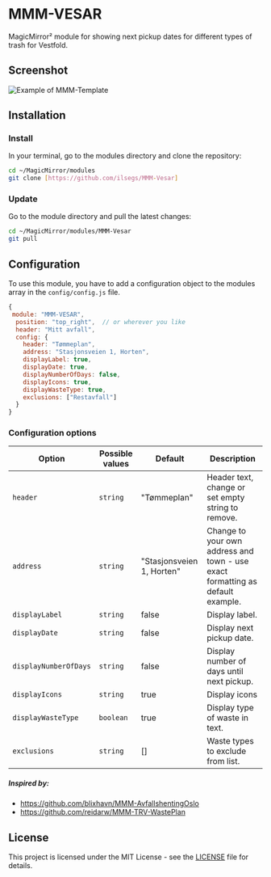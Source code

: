 # MMM-VESAR

MagicMirror² module for showing next pickup dates for different types of trash for Vestfold.

## Screenshot

![Example of MMM-Template](./example_1.png)

## Installation

### Install

In your terminal, go to the modules directory and clone the repository:

```bash
cd ~/MagicMirror/modules
git clone [https://github.com/ilsegs/MMM-Vesar]
```

### Update

Go to the module directory and pull the latest changes:

```bash
cd ~/MagicMirror/modules/MMM-Vesar
git pull
```

## Configuration

To use this module, you have to add a configuration object to the modules array in the `config/config.js` file.

```js
{
 module: "MMM-VESAR",
  position: "top_right",  // or wherever you like
  header: "Mitt avfall",
  config: {
    header: "Tømmeplan",
    address: "Stasjonsveien 1, Horten",
    displayLabel: true,
    displayDate: true,
    displayNumberOfDays: false,
    displayIcons: true,
    displayWasteType: true,
    exclusions: ["Restavfall"]
  }
}
```

### Configuration options

| Option                | Possible values | Default                   | Description                                                                    |
| --------------------- | --------------- | ------------------------- | ------------------------------------------------------------------------------ |
| `header`              | `string`        | "Tømmeplan"               | Header text, change or set empty string to remove.                             |
| `address`             | `string`        | "Stasjonsveien 1, Horten" | Change to your own address and town - use exact formatting as default example. |
| `displayLabel`        | `string`        | false                     | Display label.                                                                 |
| `displayDate`         | `string`        | false                     | Display next pickup date.                                                      |
| `displayNumberOfDays` | `string`        | false                     | Display number of days until next pickup.                                      |
| `displayIcons`        | `string`        | true                      | Display icons                                                                  |
| `displayWasteType`    | `boolean`       | true                      | Display type of waste in text.                                                 |
| `exclusions`          | `string`        | []                        | Waste types to exclude from list.                                              |

##### Inspired by:

- https://github.com/blixhavn/MMM-AvfallshentingOslo
- https://github.com/reidarw/MMM-TRV-WastePlan

## License

This project is licensed under the MIT License - see the [LICENSE](LICENSE.md) file for details.
